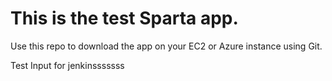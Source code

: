 # This is the test Sparta app.

Use this repo to download the app on your EC2 or Azure instance using Git.

Test Input for jenkinsssssss

